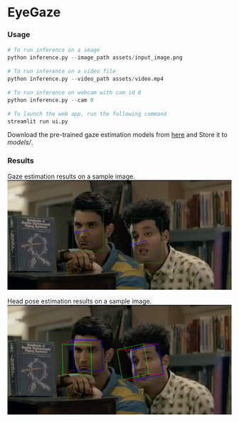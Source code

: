 # EyeGaze

### Usage

```python
# To run inference on a image
python inference.py --image_path assets/input_image.png
```

```python
# To run inference on a video file
python inference.py --video_path assets/video.mp4
```

```python
# To run inference on webcam with cam id 0
python inference.py --cam 0
```

```python
# To launch the web app, run the following command
streamlit run ui.py
```

Download the pre-trained gaze estimation models from [here](https://drive.google.com/drive/folders/17p6ORr-JQJcw-eYtG2WGNiuS_qVKwdWd?usp=sharing) and Store it to *models/*.

### Results

Gaze estimation results on a sample image.
![alt text](assets/output_image_gaze.png)

Head pose estimation results on a sample image.
![alt text](assets/output_image_head_orientation.png)
